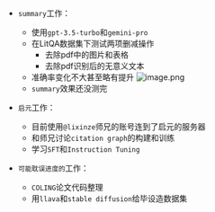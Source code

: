 - `summary`工作：
	- 使用`gpt-3.5-turbo`和`gemini-pro`
	- 在LitQA数据集下测试两项删减操作
		- 去除pdf中的图片和表格
		- 去除pdf识别后的无意义文本
	- 准确率变化不大甚至略有提升
![image.png](https://cdn.jsdelivr.net/gh/xhd0728/oss-github-picgo-repository@main/picgo/202404081515346.png)
	- `summary`效果还没测完

- `启元`工作：
	- 目前使用`@lixinze`师兄的账号连到了启元的服务器
	- 和师兄讨论`citation graph`的构建和训练
	- 学习`SFT`和`Instruction Tuning`

- `可能耽误进度的`工作：
	- `COLING`论文代码整理
	- 用`llava`和`stable diffusion`给毕设造数据集